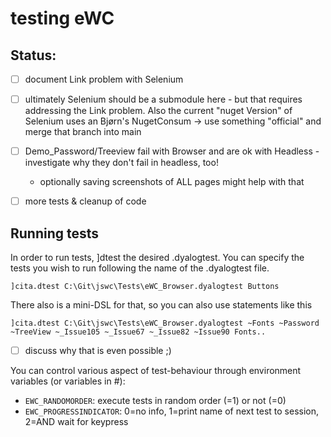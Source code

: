 # testing eWC

## Status:

- [ ] document Link problem with Selenium
- [ ] ultimately Selenium should be a submodule here - but that requires addressing the Link problem. Also the current "nuget Version" of Selenium uses an Bjørn's NugetConsum -> use something "official" and merge that branch into main
- [ ] Demo_Password/Treeview fail with Browser and are ok with Headless - investigate why they don't fail in headless, too!
   - optionally saving screenshots of ALL pages might help with that 
- [ ] more tests & cleanup of code


## Running tests

In order to run tests, ]dtest the desired .dyalogtest.  You can specify the tests you wish to run
following the name of the .dyalogtest file.

````
]cita.dtest C:\Git\jswc\Tests\eWC_Browser.dyalogtest Buttons
````

There also is a mini-DSL for that, so you can also use statements like this

````
]cita.dtest C:\Git\jswc\Tests\eWC_Browser.dyalogtest ~Fonts ~Password ~TreeView ~_Issue105 ~_Issue67 ~_Issue82 ~Issue90 Fonts..
````
- [ ] discuss why that is even possible ;)

You can control various aspect of test-behaviour through environment variables (or variables in #):
- `EWC_RANDOMORDER`: execute tests in random order (=1) or not (=0)
- `EWC_PROGRESSINDICATOR`: 0=no info, 1=print name of next test to session, 2=AND wait for keypress
